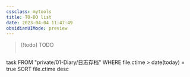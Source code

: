```yaml
---
cssclass: mytools
title: TO-DO list
date: 2023-04-04 11:47:49
obsidianUIMode: preview
---
```


> [!todo] TODO
> ```dataview
task FROM "private/01-Diary/日志存档"
WHERE file.ctime > date(today) = true
SORT file.ctime desc
>```

